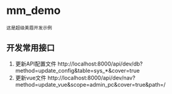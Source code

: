 # mm_demo
	这是超级美眉开发示例
	
## 开发常用接口
1. 更新API配置文件
http://localhost:8000/api/dev/db?method=update_config&table=sys_*&cover=true
2. 更新vue文件
http://localhost:8000/api/dev/nav?method=update_vue&scope=admin_pc&cover=true&path=/
